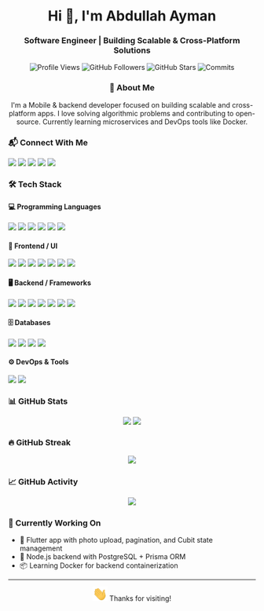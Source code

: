 <h1 align="center">Hi 👋, I'm Abdullah Ayman</h1>
<h3 align="center">Software Engineer | Building Scalable & Cross-Platform Solutions</h3>

<!-- Stats and Profile Views -->
<p align="center">
  <img src="https://komarev.com/ghpvc/?username=bodeayman&label=Profile%20Views&color=0e75b6&style=flat" alt="Profile Views" />
  <img src="https://img.shields.io/github/followers/bodeayman?label=Followers&style=flat&color=green" alt="GitHub Followers" />
  <img src="https://img.shields.io/github/stars/bodeayman?label=Stars&style=flat&color=yellow" alt="GitHub Stars" />
  <img src="https://img.shields.io/github/commit-activity/y/bodeayman/bodeayman?label=Commits%20This%20Year&style=flat&color=purple" alt="Commits" />
</p>

<!-- About Me -->
<h3 align="center">🚀 About Me</h3>
<p align="center">
  I'm a Mobile & backend developer focused on building scalable and cross-platform apps. I love solving algorithmic problems and contributing to open-source. Currently learning microservices and DevOps tools like Docker.
</p>

<!-- Contact Me -->
<h3 align="left">📬 Connect With Me</h3>
<p align="left">
  <a href="mailto:abdulluhayman@gmail.com"><img src="https://img.shields.io/badge/Gmail-%23D14836.svg?style=for-the-badge&logo=gmail&logoColor=white" /></a>
  <a href="https://linkedin.com/in/abdullah-ayman-96b37b2ba"><img src="https://img.shields.io/badge/LinkedIn-%230077B5.svg?style=for-the-badge&logo=linkedin&logoColor=white" /></a>
  <a href="https://www.hackerrank.com/abdulluhayman"><img src="https://img.shields.io/badge/HackerRank-2EC866?style=for-the-badge&logo=HackerRank&logoColor=white"/></a>
  <a href="https://www.leetcode.com/abdulluhayman"><img src="https://img.shields.io/badge/LeetCode-FFA116?style=for-the-badge&logo=LeetCode&logoColor=black"/></a>
  <a href="https://codeforces.com/profile/abdulluhayman"><img src="https://img.shields.io/badge/Codeforces-%23569ae2.svg?style=for-the-badge&logo=codeforces&logoColor=white"/></a>
</p>

<!-- Skills Section -->
<h3 align="left">🛠️ Tech Stack</h3>

<h4>💻 Programming Languages</h4>
<p>
  <img src="https://img.shields.io/badge/Dart-0175C2?style=for-the-badge&logo=dart&logoColor=white"/>
  <img src="https://img.shields.io/badge/C++-00599C?style=for-the-badge&logo=cplusplus&logoColor=white"/>
  <img src="https://img.shields.io/badge/C%23-239120?style=for-the-badge&logo=c-sharp&logoColor=white"/>
  <img src="https://img.shields.io/badge/PHP-777BB4?style=for-the-badge&logo=php&logoColor=white"/>
  <img src="https://img.shields.io/badge/JavaScript-F7DF1E?style=for-the-badge&logo=javascript&logoColor=black"/>
  <img src="https://img.shields.io/badge/Python-3670A0?style=for-the-badge&logo=python&logoColor=white"/>
</p>

<h4>📱 Frontend / UI</h4>
<p>
  <img src="https://img.shields.io/badge/Flutter-02569B?style=for-the-badge&logo=flutter&logoColor=white"/>
  <img src="https://img.shields.io/badge/Kotlin-7F52FF?style=for-the-badge&logo=kotlin&logoColor=white"/>
  <img src="https://img.shields.io/badge/React-20232A?style=for-the-badge&logo=react&logoColor=61DAFB"/>
  <img src="https://img.shields.io/badge/HTML5-E34F26?style=for-the-badge&logo=html5&logoColor=white"/>
  <img src="https://img.shields.io/badge/CSS3-1572B6?style=for-the-badge&logo=css3&logoColor=white"/>
  <img src="https://img.shields.io/badge/Bootstrap-563D7C?style=for-the-badge&logo=bootstrap&logoColor=white"/>
  <img src="https://img.shields.io/badge/Figma-F24E1E?style=for-the-badge&logo=figma&logoColor=white"/>
</p>

<h4>🖥️ Backend / Frameworks</h4>
<p>
  <img src="https://img.shields.io/badge/Node.js-339933?style=for-the-badge&logo=node.js&logoColor=white"/>
  <img src="https://img.shields.io/badge/Express.js-404D59?style=for-the-badge"/>
  <img src="https://img.shields.io/badge/Laravel-FF2D20?style=for-the-badge&logo=laravel&logoColor=white"/>
  <img src="https://img.shields.io/badge/Django-092E20?style=for-the-badge&logo=django&logoColor=white"/>
  <img src="https://img.shields.io/badge/Flask-000000?style=for-the-badge&logo=flask&logoColor=white"/>
  <img src="https://img.shields.io/badge/.NET-512BD4?style=for-the-badge&logo=dotnet&logoColor=white"/>
  <img src="https://img.shields.io/badge/Prisma-2D3748?style=for-the-badge&logo=prisma&logoColor=white"/>
</p>

<h4>🗄️ Databases</h4>
<p>
  <img src="https://img.shields.io/badge/MySQL-4479A1?style=for-the-badge&logo=mysql&logoColor=white"/>
  <img src="https://img.shields.io/badge/PostgreSQL-336791?style=for-the-badge&logo=postgresql&logoColor=white"/>
  <img src="https://img.shields.io/badge/MongoDB-47A248?style=for-the-badge&logo=mongodb&logoColor=white"/>
  <img src="https://img.shields.io/badge/Supabase-3ECF8E?style=for-the-badge&logo=supabase&logoColor=white"/>
</p>

<h4>⚙️ DevOps & Tools</h4>
<p>
  <img src="https://img.shields.io/badge/Git-F05032?style=for-the-badge&logo=git&logoColor=white"/>
  <img src="https://img.shields.io/badge/Docker-2496ED?style=for-the-badge&logo=docker&logoColor=white"/>
</p>

<!-- GitHub Stats -->
<h3 align="left">📊 GitHub Stats</h3>
<p align="center">
  <img src="https://github-readme-stats.vercel.app/api?username=bodeayman&show_icons=true&theme=radical&hide_border=true" />
  <img src="https://github-readme-stats.vercel.app/api/top-langs/?username=bodeayman&layout=compact&theme=radical&hide_border=true" />
</p>

<h3 align="left">🔥 GitHub Streak</h3>
<p align="center">
  <img src="https://github-readme-streak-stats.herokuapp.com/?user=bodeayman&theme=radical&hide_border=true" />
</p>

<h3 align="left">📈 GitHub Activity</h3>
<p align="center">
  <img src="https://github-readme-activity-graph.vercel.app/graph?username=bodeayman&theme=dracula&hide_border=true&area=true" />
</p>

<!-- Currently Learning / Working On -->
<h3 align="left">🎯 Currently Working On</h3>
<ul>
  <li>🚀 Flutter app with photo upload, pagination, and Cubit state management</li>
  <li>🔧 Node.js backend with PostgreSQL + Prisma ORM</li>
  <li>📦 Learning Docker for backend containerization</li>
</ul>

---

<p align="center">
  <img src="https://raw.githubusercontent.com/ABSphreak/ABSphreak/master/gifs/Hi.gif" width="30px" /> Thanks for visiting!
</p>
